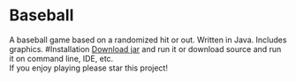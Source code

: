 # Baseball
A baseball game based on a randomized hit or out. Written in Java. Includes graphics.
#Installation
[Download jar](https://www.dropbox.com/s/uny6poqbxttqyr4/Baseball.jar?dl=1) and run it
or download source and run it on command line, IDE, etc.
<br>If you enjoy playing please star this project!
